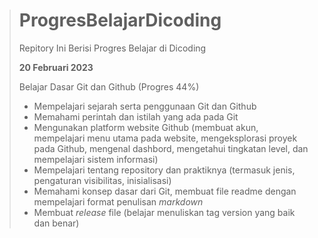 > # ProgresBelajarDicoding
> Repitory Ini Berisi Progres Belajar di Dicoding
>
> **20 Februari 2023**
>
> Belajar Dasar Git dan Github (Progres 44%)
> * Mempelajari sejarah serta penggunaan Git dan Github
> * Memahami perintah dan istilah yang ada pada Git
> * Mengunakan platform website Github (membuat akun, mempelajari menu utama pada website, mengeksplorasi proyek pada Github, mengenal dashbord, mengetahui tingkatan level, dan mempelajari sistem informasi)
> * Mempelajari tentang repository dan praktiknya (termasuk jenis, pengaturan visibilitas, inisialisasi)
> * Memahami konsep dasar dari Git, membuat file readme dengan mempelajari format penulisan *markdown*
> * Membuat *release* file (belajar menuliskan tag version yang baik dan benar)
